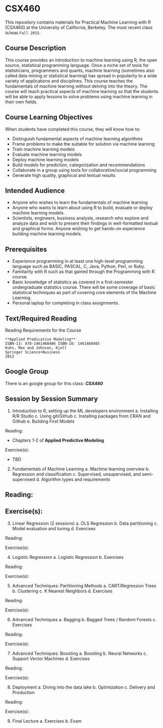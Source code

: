 # CSX460 

This repository contains materials for Practical Machine Learning with R (CSX460) at the University of California, Berkeley. The most recent class is/was `Fall 2015`. 

## Course Description

This course provides an introduction to machine learning using R, the open source, statistical programming language. Once a niche set of tools for statisticians, programmers and quants, machine learning (sometimes also called data mining or statistical learning) has spread in popularity to a wide variety of applications and disciplines. This course teaches the fundamentals of machine learning without delving into the theory.  The course will teach practical aspects of machine learning so that the students will be able to apply lessons to solve problems using machine learning in their own fields.
 

## Course Learning Objectives

When students have completed this course, they will know how to:

- Distinguish fundamental aspects of machine learning algorithms
- Frame problems to make the suitable for solution via machine learning
- Train machine learning models
- Evaluate machine learning models
- Deploy machine learning models
- Build models for prediction, categorization and recommendations
- Collaborate in a group using tools for collaborative/social programming
- Generate high quality, graphical and textual results 


## Intended Audience

- Anyone who wishes to learn the fundamentals of machine learning 
- Anyone who wants to learn about using R to build, evaluate or deploy machine learning models.
- Scientists, engineers, business analysts, research who explore and analyze data and wish to present their findings in well-formatted textual and graphical forms.
Anyone wishing to get hands-on experience building machine learning models.


## Prerequisites

- Experience programming in at least one high-level programming language such as BASIC, PASCAL, C, Java, Python, Perl, or Ruby. 
- Familiarity with R such as that gained through the Programming with R course.
- Basic knowledge of statistics as covered in a first-semester undergraduate statistics course. There will be some coverage of basic statistical techniques as part of covering core elements of the Machine Learning.
- Personal laptop for completing in class assignments.


## Text/Required Reading

Reading Requirements for the Course

    **Applied Predicative Modeling**  
    ISBN-13: 978-1461468486 ISBN-10: 1461468485 
    Kuhn, Max and Johnson, Kjell
    Springer Science+Business
    2013 


## Google Group

There is an google group for this class: ***CSX460***


## Session by Session Summary


1. Introduction to R, setting up the ML developers environment
 a.	Installing R/R Studio
 c. Using git/Github
 c.	Installing packages from CRAN and Github 
 e. Building First Models

Reading:
- Chapters 1-2 of **Applied Predictive Modeling**
  
Exercise(s): 
- TBD


2. Fundamentals of Machine Learning
 a.	Machine learning overview
 b.	Regression and classification
 c.	Supervised, unsupervised, and semi-supervised 
 d.	Algorithm types and requirements
 
 Reading:
 -

Exercise(s):
- 


3.	Linear Regression (2 sessions)
 a.	OLS Regression
 b.	Data partitioning
 c.	Model evaluation and tuning 
 d.	Exercises

Reading: 

Exercise(s):


4.	Logistic Regression 
 a.	Logistic Regression
 b.	Exercises

Reading:

Exercise(s):


5.	Advanced Techniques: Partitioning Methods
 a.	CART/Regression Trees
 b.	Clustering
 c.	K Nearest Neighbors
 d.	Exercises

Reading:

Exercise(s):


6.	Advanced Techniques
 a.	 Bagging
 b.	Bagged Trees / Random Forests 
 c.	Exercises

Reading:

Exercise(s):


7.	Advanced Techniques: Boosting
 a.	Boosting
 b.	Neural Networks 
 c.	Support Vector Machines
 d.	Exercises

Reading:

Exercise(s):


8.	Deployment 
 a.	Diving into the data lake
 b.	Optimization 
 c.	Delivery and Production

Reading:

Exercise(s):


9.	Final Lecture
 a.	Exercises
 b.	Exam 
